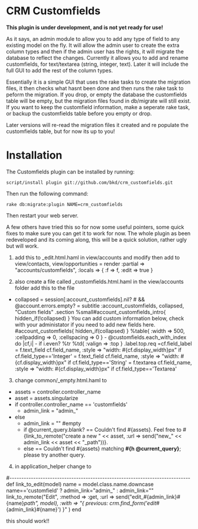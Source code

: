 CRM Customfields
============

**This plugin is under development, and is not yet ready for use!**

As it says, an admin module to allow you to add any type of field to any existing model on the fly.  It will 
allow the admin user to create the extra column types and then if the admin user has the rights, it will migrate the database
to reflect the changes.  Currently it allows you to add and rename customfields, for text/textarea (string, integer, text).  Later it
will include the full GUI to add the rest of the column types.  

Essentially it is a simple GUI that uses the rake tasks to create the migration files, it then checks what hasnt been done and then 
runs the rake task to peform the migration.  If you drop, or empty the database the customfields table will be empty, but the migration 
files found in db/migrate will still exist.  If you want to keep the customfield information, make a seperate rake task, or backup the 
customfields table before you empty or drop.
 
Later versions will re-read the migration files it created and re populate the customfields table, but for now its up to you!

Installation
============

The Customfields plugin can be installed by running:

    script/install plugin git://github.com/bkd/crm_customfields.git

Then run the following command:

    rake db:migrate:plugin NAME=crm_customfields

Then restart your web server.


A few others have tried this so for now some useful pointers, some quick fixes to make sure you can get it to work for now.  The whole plugin as been redeveloped and its coming along, this will be a quick solution, rather ugly but will work.

1. add this to _edit.html.haml in view/accounts  and modify then add to view/contacts, view/opportunities
= render :partial => "accounts/customfields", :locals => { :f => f, :edit => true }

2. also create a file called _customfields.html.haml in the view/accounts folder
add this to the file


- collapsed = session[:account_customfields].nil? # && @account.errors.empty?
= subtitle :account_customfields, collapsed, "Custom fields"
.section
  %small#account_customfields_intro{ hidden_if(!collapsed) }
    You can add custom information below, check with your administator if you need to add new fields here.
  #account_customfields{ hidden_if(collapsed) }
    %table{ :width => 500, :cellpadding => 0, :cellspacing => 0 }
      - @customfields.each_with_index do |cf,i| 
        - if i.even?
          %tr 
        %td{ :valign => :top }
          .label.top.req 
            =cf.field_label
          = f.text_field cf.field_name, :style => "width: #{cf.display_width}px" if cf.field_type=='Integer'
          = f.text_field cf.field_name, :style => "width: #{cf.display_width}px" if cf.field_type=='String'
          = f.textarea cf.field_name, :style => "width: #{cf.display_width}px" if cf.field_type=='Textarea'
            
      
3.  change common/_empty.html.haml to 

- assets = controller.controller_name
- asset = assets.singularize
- if controller.controller_name == 'customfields'
  - admin_link = "admin_" 
- else 
  - admin_link = ""
#empty
  - if @current_query.blank?
    == Couldn't find #{assets}. Feel free to #{link_to_remote("create a new " << asset, :url => send("new_" << admin_link << asset << "_path"))}.
  - else
    == Couldn't find #{assets} matching <span class="cool"><b>#{h @current_query}</b></span>; please try another query.



4. in application_helper change to

  #----------------------------------------------------------------------------
  def link_to_edit(model)
    name = model.class.name.downcase
    name=='customfield' ? admin_link="admin_" : admin_link=""
    link_to_remote("Edit",
      :method => :get,
      :url    => send("edit_#{admin_link}#{name}_path", model),
      :with   => "{ previous: crm.find_form('edit_#{admin_link}#{name}') }"
    )
  end

this should work!!
